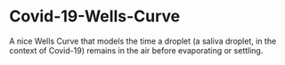 # Covid-19-Wells-Curve
A nice Wells Curve that models the time a droplet (a saliva droplet, in the context of Covid-19) remains in the air before evaporating or settling.

